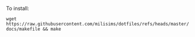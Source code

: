 To install:

`wget https://raw.githubusercontent.com/milisims/dotfiles/refs/heads/master/docs/makefile && make`
